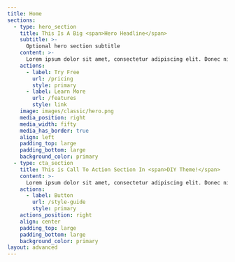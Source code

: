 ```yaml
---
title: Home
sections:
  - type: hero_section
    title: This Is A Big <span>Hero Headline</span>
    subtitle: >-
      Optional hero section subtitle
    content: >-
      Lorem ipsum dolor sit amet, consectetur adipiscing elit. Donec nisl ligula, cursus id molestie vel, maximus aliquet risus. Vivamus in nibh fringilla, fringilla.
    actions:
      - label: Try Free
        url: /pricing
        style: primary
      - label: Learn More
        url: /features
        style: link
    image: images/classic/hero.png
    media_position: right
    media_width: fifty
    media_has_border: true
    align: left
    padding_top: large
    padding_bottom: large
    background_color: primary
  - type: cta_section
    title: This is Call To Action Section In <span>DIY Theme!</span>
    content: >-
      Lorem ipsum dolor sit amet, consectetur adipiscing elit. Donec nisl ligula, cursus id molestie vel, maximus aliquet risus. Vivamus in nibh fringilla, fringilla.
    actions:
      - label: Button
        url: /style-guide
        style: primary
    actions_position: right
    align: center
    padding_top: large
    padding_bottom: large
    background_color: primary
layout: advanced
---
```

